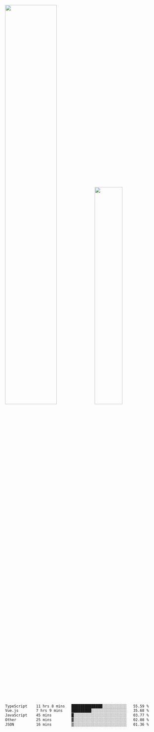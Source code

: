 <img align="" width="57.5%" src="https://github-readme-stats.vercel.app/api?username=Dream4ever&hide_title=true&hide_border=true&count_private=true&show_icons=true&include_all_commits=true&line_height=21" /><img align="" width="42.4%" src="https://github-readme-stats.vercel.app/api/top-langs/?username=Dream4ever&hide_title=true&count_private=true&show_icons=true&langs_count=6&hide_border=true&layout=compact" />

<!--START_SECTION:waka-->

```txt
TypeScript    11 hrs 8 mins   ██████████████░░░░░░░░░░░   55.59 %
Vue.js        7 hrs 9 mins    █████████░░░░░░░░░░░░░░░░   35.68 %
JavaScript    45 mins         █░░░░░░░░░░░░░░░░░░░░░░░░   03.77 %
Other         25 mins         ▓░░░░░░░░░░░░░░░░░░░░░░░░   02.08 %
JSON          16 mins         ▒░░░░░░░░░░░░░░░░░░░░░░░░   01.36 %
```

<!--END_SECTION:waka-->
